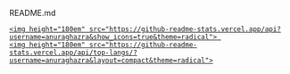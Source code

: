 README.md


  <div>
    <a href='https://github.com/Eric-smp'>
      
    <img height="180em" src="https://github-readme-stats.vercel.app/api?username=anuraghazra&show_icons=true&theme=radical"> 
    <img height="180em" src="https://github-readme-stats.vercel.app/api/top-langs/?username=anuraghazra&layout=compact&theme=radical">
   
  </div>


